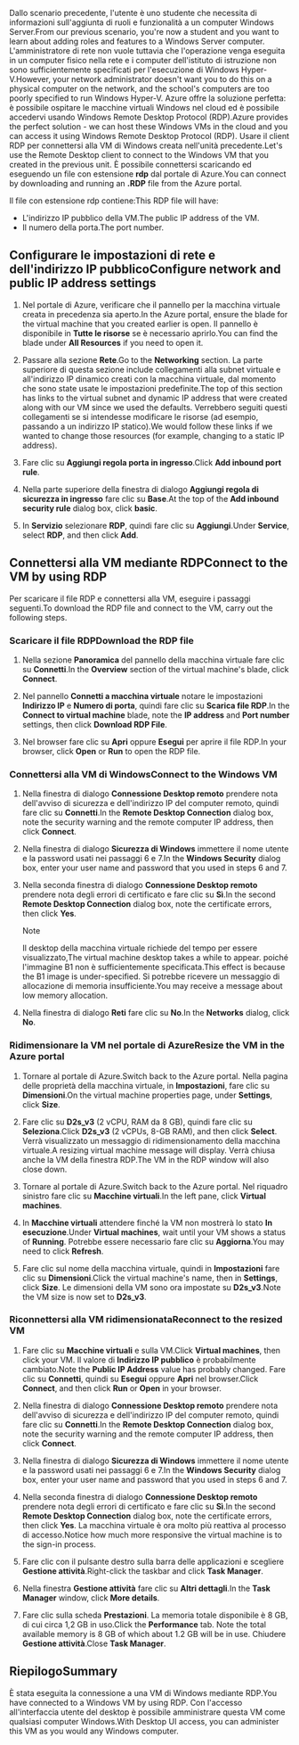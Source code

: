 <span data-ttu-id="05553-101">Dallo scenario precedente, l'utente è uno studente che necessita di informazioni sull'aggiunta di ruoli e funzionalità a un computer Windows Server.</span><span class="sxs-lookup"><span data-stu-id="05553-101">From our previous scenario, you're now a student and you want to learn about adding roles and features to a Windows Server computer.</span></span> <span data-ttu-id="05553-102">L'amministratore di rete non vuole tuttavia che l'operazione venga eseguita in un computer fisico nella rete e i computer dell'istituto di istruzione non sono sufficientemente specificati per l'esecuzione di Windows Hyper-V.</span><span class="sxs-lookup"><span data-stu-id="05553-102">However, your network administrator doesn't want you to do this on a physical computer on the network, and the school's computers are too poorly specified to run Windows Hyper-V.</span></span> <span data-ttu-id="05553-103">Azure offre la soluzione perfetta: è possibile ospitare le macchine virtuali Windows nel cloud ed è possibile accedervi usando Windows Remote Desktop Protocol (RDP).</span><span class="sxs-lookup"><span data-stu-id="05553-103">Azure provides the perfect solution - we can host these Windows VMs in the cloud and you can access it using Windows Remote Desktop Protocol (RDP).</span></span> <span data-ttu-id="05553-104">Usare il client RDP per connettersi alla VM di Windows creata nell'unità precedente.</span><span class="sxs-lookup"><span data-stu-id="05553-104">Let's use the Remote Desktop client to connect to the Windows VM that you created in the previous unit.</span></span> <span data-ttu-id="05553-105">È possibile connettersi scaricando ed eseguendo un file con estensione **rdp** dal portale di Azure.</span><span class="sxs-lookup"><span data-stu-id="05553-105">You can connect by downloading and running an **.RDP** file from the Azure portal.</span></span> 

<span data-ttu-id="05553-106">Il file con estensione rdp contiene:</span><span class="sxs-lookup"><span data-stu-id="05553-106">This RDP file will have:</span></span>

* <span data-ttu-id="05553-107">L'indirizzo IP pubblico della VM.</span><span class="sxs-lookup"><span data-stu-id="05553-107">The public IP address of the VM.</span></span>
* <span data-ttu-id="05553-108">Il numero della porta.</span><span class="sxs-lookup"><span data-stu-id="05553-108">The port number.</span></span>

## <a name="configure-network-and-public-ip-address-settings"></a><span data-ttu-id="05553-109">Configurare le impostazioni di rete e dell'indirizzo IP pubblico</span><span class="sxs-lookup"><span data-stu-id="05553-109">Configure network and public IP address settings</span></span>

1. <span data-ttu-id="05553-110">Nel portale di Azure, verificare che il pannello per la macchina virtuale creata in precedenza sia aperto.</span><span class="sxs-lookup"><span data-stu-id="05553-110">In the Azure portal, ensure the blade for the virtual machine that you created earlier is open.</span></span> <span data-ttu-id="05553-111">Il pannello è disponibile in **Tutte le risorse** se è necessario aprirlo.</span><span class="sxs-lookup"><span data-stu-id="05553-111">You can find the blade under **All Resources** if you need to open it.</span></span>

1. <span data-ttu-id="05553-112">Passare alla sezione **Rete**.</span><span class="sxs-lookup"><span data-stu-id="05553-112">Go to the **Networking** section.</span></span> <span data-ttu-id="05553-113">La parte superiore di questa sezione include collegamenti alla subnet virtuale e all'indirizzo IP dinamico creati con la macchina virtuale, dal momento che sono state usate le impostazioni predefinite.</span><span class="sxs-lookup"><span data-stu-id="05553-113">The top of this section has links to the virtual subnet and dynamic IP address that were created along with our VM since we used the defaults.</span></span> <span data-ttu-id="05553-114">Verrebbero seguiti questi collegamenti se si intendesse modificare le risorse (ad esempio, passando a un indirizzo IP statico).</span><span class="sxs-lookup"><span data-stu-id="05553-114">We would follow these links if we wanted to change those resources (for example, changing to a static IP address).</span></span>

1. <span data-ttu-id="05553-115">Fare clic su **Aggiungi regola porta in ingresso**.</span><span class="sxs-lookup"><span data-stu-id="05553-115">Click **Add inbound port rule**.</span></span>

1. <span data-ttu-id="05553-116">Nella parte superiore della finestra di dialogo **Aggiungi regola di sicurezza in ingresso** fare clic su **Base**.</span><span class="sxs-lookup"><span data-stu-id="05553-116">At the top of the **Add inbound security rule** dialog box, click **basic**.</span></span>

1. <span data-ttu-id="05553-117">In **Servizio** selezionare **RDP**, quindi fare clic su **Aggiungi**.</span><span class="sxs-lookup"><span data-stu-id="05553-117">Under **Service**, select **RDP**, and then click **Add**.</span></span>

## <a name="connect-to-the-vm-by-using-rdp"></a><span data-ttu-id="05553-118">Connettersi alla VM mediante RDP</span><span class="sxs-lookup"><span data-stu-id="05553-118">Connect to the VM by using RDP</span></span>

<span data-ttu-id="05553-119">Per scaricare il file RDP e connettersi alla VM, eseguire i passaggi seguenti.</span><span class="sxs-lookup"><span data-stu-id="05553-119">To download the RDP file and connect to the VM, carry out the following steps.</span></span>

### <a name="download-the-rdp-file"></a><span data-ttu-id="05553-120">Scaricare il file RDP</span><span class="sxs-lookup"><span data-stu-id="05553-120">Download the RDP file</span></span>

1. <span data-ttu-id="05553-121">Nella sezione **Panoramica** del pannello della macchina virtuale fare clic su **Connetti**.</span><span class="sxs-lookup"><span data-stu-id="05553-121">In the **Overview** section of the virtual machine's blade, click **Connect**.</span></span>

1. <span data-ttu-id="05553-122">Nel pannello **Connetti a macchina virtuale** notare le impostazioni **Indirizzo IP** e **Numero di porta**, quindi fare clic su **Scarica file RDP**.</span><span class="sxs-lookup"><span data-stu-id="05553-122">In the **Connect to virtual machine** blade, note the **IP address** and **Port number** settings, then click **Download RDP File**.</span></span>

1. <span data-ttu-id="05553-123">Nel browser fare clic su **Apri** oppure **Esegui** per aprire il file RDP.</span><span class="sxs-lookup"><span data-stu-id="05553-123">In your browser, click **Open** or **Run** to open the RDP file.</span></span>

### <a name="connect-to-the-windows-vm"></a><span data-ttu-id="05553-124">Connettersi alla VM di Windows</span><span class="sxs-lookup"><span data-stu-id="05553-124">Connect to the Windows VM</span></span>

1. <span data-ttu-id="05553-125">Nella finestra di dialogo **Connessione Desktop remoto** prendere nota dell'avviso di sicurezza e dell'indirizzo IP del computer remoto, quindi fare clic su **Connetti**.</span><span class="sxs-lookup"><span data-stu-id="05553-125">In the **Remote Desktop Connection** dialog box, note the security warning and the remote computer IP address, then click **Connect**.</span></span>

1. <span data-ttu-id="05553-126">Nella finestra di dialogo **Sicurezza di Windows** immettere il nome utente e la password usati nei passaggi 6 e 7.</span><span class="sxs-lookup"><span data-stu-id="05553-126">In the **Windows Security** dialog box, enter your user name and password that you used in steps 6 and 7.</span></span>

1. <span data-ttu-id="05553-127">Nella seconda finestra di dialogo **Connessione Desktop remoto** prendere nota degli errori di certificato e fare clic su **Sì**.</span><span class="sxs-lookup"><span data-stu-id="05553-127">In the second **Remote Desktop Connection** dialog box, note the certificate errors, then click **Yes**.</span></span>

   > [!Note]
   > <span data-ttu-id="05553-128">Il desktop della macchina virtuale richiede del tempo per essere visualizzato,</span><span class="sxs-lookup"><span data-stu-id="05553-128">The virtual machine desktop takes a while to appear.</span></span> <span data-ttu-id="05553-129">poiché l'immagine B1 non è sufficientemente specificata.</span><span class="sxs-lookup"><span data-stu-id="05553-129">This effect is because the B1 image is under-specified.</span></span> <span data-ttu-id="05553-130">Si potrebbe ricevere un messaggio di allocazione di memoria insufficiente.</span><span class="sxs-lookup"><span data-stu-id="05553-130">You may receive a message about low memory allocation.</span></span>

1. <span data-ttu-id="05553-131">Nella finestra di dialogo **Reti** fare clic su **No**.</span><span class="sxs-lookup"><span data-stu-id="05553-131">In the **Networks** dialog, click **No**.</span></span>

### <a name="resize-the-vm-in-the-azure-portal"></a><span data-ttu-id="05553-132">Ridimensionare la VM nel portale di Azure</span><span class="sxs-lookup"><span data-stu-id="05553-132">Resize the VM in the Azure portal</span></span>

1. <span data-ttu-id="05553-133">Tornare al portale di Azure.</span><span class="sxs-lookup"><span data-stu-id="05553-133">Switch back to the Azure portal.</span></span> <span data-ttu-id="05553-134">Nella pagina delle proprietà della macchina virtuale, in **Impostazioni**, fare clic su **Dimensioni**.</span><span class="sxs-lookup"><span data-stu-id="05553-134">On the virtual machine properties page, under **Settings**, click **Size**.</span></span>

1. <span data-ttu-id="05553-135">Fare clic su **D2s_v3** (2 vCPU, RAM da 8 GB), quindi fare clic su **Seleziona**.</span><span class="sxs-lookup"><span data-stu-id="05553-135">Click **D2s_v3** (2 vCPUs, 8-GB RAM), and then click **Select**.</span></span> <span data-ttu-id="05553-136">Verrà visualizzato un messaggio di ridimensionamento della macchina virtuale.</span><span class="sxs-lookup"><span data-stu-id="05553-136">A resizing virtual machine message will display.</span></span> <span data-ttu-id="05553-137">Verrà chiusa anche la VM della finestra RDP.</span><span class="sxs-lookup"><span data-stu-id="05553-137">The VM in the RDP window will also close down.</span></span>

1. <span data-ttu-id="05553-138">Tornare al portale di Azure.</span><span class="sxs-lookup"><span data-stu-id="05553-138">Switch back to the Azure portal.</span></span> <span data-ttu-id="05553-139">Nel riquadro sinistro fare clic su **Macchine virtuali**.</span><span class="sxs-lookup"><span data-stu-id="05553-139">In the left pane, click **Virtual machines**.</span></span>

1. <span data-ttu-id="05553-140">In **Macchine virtuali** attendere finché la VM non mostrerà lo stato **In esecuzione**.</span><span class="sxs-lookup"><span data-stu-id="05553-140">Under **Virtual machines**, wait until your VM shows a status of **Running**.</span></span> <span data-ttu-id="05553-141">Potrebbe essere necessario fare clic su **Aggiorna**.</span><span class="sxs-lookup"><span data-stu-id="05553-141">You may need to click **Refresh**.</span></span>

1. <span data-ttu-id="05553-142">Fare clic sul nome della macchina virtuale, quindi in **Impostazioni** fare clic su **Dimensioni**.</span><span class="sxs-lookup"><span data-stu-id="05553-142">Click the virtual machine's name, then in **Settings**, click **Size**.</span></span> <span data-ttu-id="05553-143">Le dimensioni della VM sono ora impostate su **D2s_v3**.</span><span class="sxs-lookup"><span data-stu-id="05553-143">Note the VM size is now set to **D2s_v3**.</span></span>

### <a name="reconnect-to-the-resized-vm"></a><span data-ttu-id="05553-144">Riconnettersi alla VM ridimensionata</span><span class="sxs-lookup"><span data-stu-id="05553-144">Reconnect to the resized VM</span></span>

1. <span data-ttu-id="05553-145">Fare clic su **Macchine virtuali** e sulla VM.</span><span class="sxs-lookup"><span data-stu-id="05553-145">Click **Virtual machines**, then click your VM.</span></span> <span data-ttu-id="05553-146">Il valore di **Indirizzo IP pubblico** è probabilmente cambiato.</span><span class="sxs-lookup"><span data-stu-id="05553-146">Note the **Public IP Address** value has probably changed.</span></span> <span data-ttu-id="05553-147">Fare clic su **Connetti**, quindi su **Esegui** oppure **Apri** nel browser.</span><span class="sxs-lookup"><span data-stu-id="05553-147">Click **Connect**, and then click **Run** or **Open** in your browser.</span></span>

1. <span data-ttu-id="05553-148">Nella finestra di dialogo **Connessione Desktop remoto** prendere nota dell'avviso di sicurezza e dell'indirizzo IP del computer remoto, quindi fare clic su **Connetti**.</span><span class="sxs-lookup"><span data-stu-id="05553-148">In the **Remote Desktop Connection** dialog box, note the security warning and the remote computer IP address, then click **Connect**.</span></span>

1. <span data-ttu-id="05553-149">Nella finestra di dialogo **Sicurezza di Windows** immettere il nome utente e la password usati nei passaggi 6 e 7.</span><span class="sxs-lookup"><span data-stu-id="05553-149">In the **Windows Security** dialog box, enter your user name and password that you used in steps 6 and 7.</span></span>

1. <span data-ttu-id="05553-150">Nella seconda finestra di dialogo **Connessione Desktop remoto** prendere nota degli errori di certificato e fare clic su **Sì**.</span><span class="sxs-lookup"><span data-stu-id="05553-150">In the second **Remote Desktop Connection** dialog box, note the certificate errors, then click **Yes**.</span></span> <span data-ttu-id="05553-151">La macchina virtuale è ora molto più reattiva al processo di accesso.</span><span class="sxs-lookup"><span data-stu-id="05553-151">Notice how much more responsive the virtual machine is to the sign-in process.</span></span>

1. <span data-ttu-id="05553-152">Fare clic con il pulsante destro sulla barra delle applicazioni e scegliere **Gestione attività**.</span><span class="sxs-lookup"><span data-stu-id="05553-152">Right-click the taskbar and click **Task Manager**.</span></span>

1. <span data-ttu-id="05553-153">Nella finestra **Gestione attività** fare clic su **Altri dettagli**.</span><span class="sxs-lookup"><span data-stu-id="05553-153">In the **Task Manager** window, click **More details**.</span></span>

1. <span data-ttu-id="05553-154">Fare clic sulla scheda **Prestazioni**. La memoria totale disponibile è 8 GB, di cui circa 1,2 GB in uso.</span><span class="sxs-lookup"><span data-stu-id="05553-154">Click the **Performance** tab. Note the total available memory is 8 GB of which about 1.2 GB will be in use.</span></span> <span data-ttu-id="05553-155">Chiudere **Gestione attività**.</span><span class="sxs-lookup"><span data-stu-id="05553-155">Close **Task Manager**.</span></span>

## <a name="summary"></a><span data-ttu-id="05553-156">Riepilogo</span><span class="sxs-lookup"><span data-stu-id="05553-156">Summary</span></span>

<span data-ttu-id="05553-157">È stata eseguita la connessione a una VM di Windows mediante RDP.</span><span class="sxs-lookup"><span data-stu-id="05553-157">You have connected to a Windows VM by using RDP.</span></span> <span data-ttu-id="05553-158">Con l'accesso all'interfaccia utente del desktop è possibile amministrare questa VM come qualsiasi computer Windows.</span><span class="sxs-lookup"><span data-stu-id="05553-158">With Desktop UI access, you can administer this VM as you would any Windows computer.</span></span>
